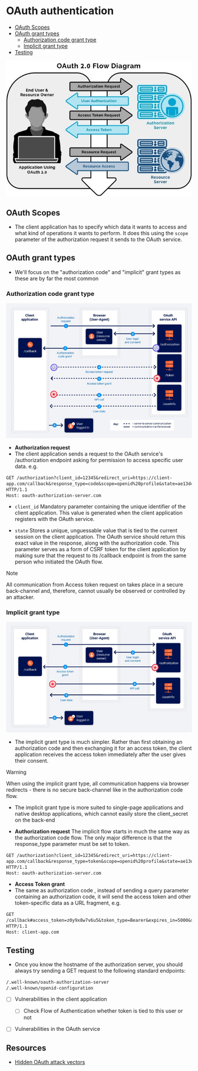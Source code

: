 # OAuth authentication
- [OAuth Scopes](#oauth-scopes)
- [OAuth grant types](#oauth-grant-types)
    - [Authorization code grant type](#authorization-code-grant-type)
    - [Implicit grant type](#implicit-grant-type)
- [Testing](#testing)

![OAuth flow diagram](../../images/OAuth%20Flow.jpg)

## OAuth Scopes
- The client application has to specify which data it wants to access and what kind of operations it wants to perform. It does this using the `scope` parameter of the authorization request it sends to the OAuth service.

## OAuth grant types
- We'll focus on the "authorization code" and "implicit" grant types as these are by far the most common

### Authorization code grant type

![Authorization Code grant flow](../../images/Authorization%20code%20grant.jpg)
- **Authorization request**
- The client application sends a request to the OAuth service's /authorization endpoint asking for permission to access specific user data.
e.g. 
```
GET /authorization?client_id=12345&redirect_uri=https://client-app.com/callback&response_type=code&scope=openid%20profile&state=ae13d489bd00e3c24 HTTP/1.1
Host: oauth-authorization-server.com
```
- `client_id` Mandatory parameter containing the unique identifier of the client application. This value is generated when the client application registers with the OAuth service.

- `state` Stores a unique, unguessable value that is tied to the current session on the client application. The OAuth service should return this exact value in the response, along with the authorization code. This parameter serves as a form of CSRF token for the client application by making sure that the request to its /callback endpoint is from the same person who initiated the OAuth flow.

> [!NOTE]
> All communication from Access token request on takes place in a secure back-channel and, therefore, cannot usually be observed or controlled by an attacker.

### Implicit grant type
![Implicit grant](../../images/Implicit%20grant.jpg)
- The implicit grant type is much simpler. Rather than first obtaining an authorization code and then exchanging it for an access token, the client application receives the access token immediately after the user gives their consent.

> [!WARNING]
> When using the implicit grant type, all communication happens via browser redirects - there is no secure back-channel like in the authorization code flow.

- The implicit grant type is more suited to single-page applications and native desktop applications, which cannot easily store the client_secret on the back-end

- **Authorization request**
The implicit flow starts in much the same way as the authorization code flow. The only major difference is that the response_type parameter must be set to token.
```
GET /authorization?client_id=12345&redirect_uri=https://client-app.com/callback&response_type=token&scope=openid%20profile&state=ae13d489bd00e3c24 HTTP/1.1
Host: oauth-authorization-server.com
```

- **Access Token grant**
- The same as authorization code , instead of sending a query parameter containing an authorization code, it will send the access token and other token-specific data as a URL fragment, e.g. 
```
GET /callback#access_token=z0y9x8w7v6u5&token_type=Bearer&expires_in=5000&scope=openid%20profile&state=ae13d489bd00e3c24 HTTP/1.1
Host: client-app.com
```

## Testing

- Once you know the hostname of the authorization server, you should always try sending a GET request to the following standard endpoints:
```
/.well-known/oauth-authorization-server
/.well-known/openid-configuration
```
- [ ] Vulnerabilities in the client application
    - [ ] Check Flow of Authentication whether token is tied to this user or not


- [ ] Vulnerabilities in the OAuth service


## Resources
- [Hidden OAuth attack vectors](https://portswigger.net/research/hidden-oauth-attack-vectors)